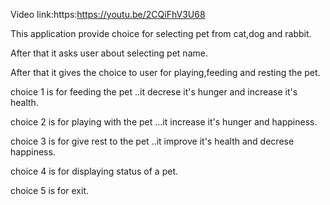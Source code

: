 Video link:https:https://youtu.be/2CQiFhV3U68

This application provide choice for selecting pet from cat,dog and rabbit.

After that it asks user about selecting pet name.

After that it gives the choice to user for playing,feeding and resting the pet.

choice 1 is for feeding the pet ..it decrese it's hunger and increase it's health.

choice 2 is for playing with the pet ...it increase it's hunger and happiness.

choice 3 is for give rest to the pet ..it improve it's health and decrese happiness.

choice 4 is for displaying status of a pet.

choice 5 is for exit.
